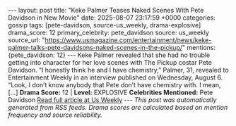 --- layout: post title: "Keke Palmer Teases Naked Scenes With Pete Davidson in New Movie" date: 2025-08-07 23:17:59 +0000 categories: gossip tags: [pete-davidson, source-us_weekly, drama-explosive] drama_score: 12 primary_celebrity: pete_davidson source: us_weekly source_url: "https://www.usmagazine.com/entertainment/news/keke-palmer-talks-pete-davidsons-naked-scenes-in-the-pickup/" mentions: {pete_davidson: 12} --- Keke Palmer revealed that she had no trouble getting into character for her love scenes with The Pickup costar Pete Davidson. “I honestly think he and I have chemistry,” Palmer, 31, revealed to Entertainment Weekly in an interview published on Wednesday, August 6. “Look, I don’t know anybody that Pete don’t have chemistry with. I mean, […] **Drama Score:** 12 | **Level:** EXPLOSIVE **Celebrities Mentioned:** Pete Davidson [Read full article at Us Weekly](https://www.usmagazine.com/entertainment/news/keke-palmer-talks-pete-davidsons-naked-scenes-in-the-pickup/) --- *This post was automatically generated from RSS feeds. Drama scores are calculated based on mention frequency and source reliability.*